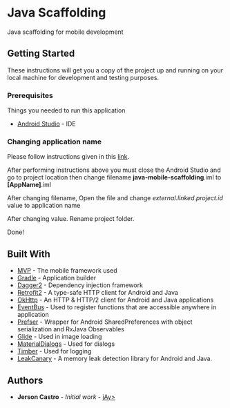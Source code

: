 # Java Scaffolding

Java scaffolding for mobile development

## Getting Started

These instructions will get you a copy of the project up and running on your local machine for development and testing purposes.

### Prerequisites

Things you needed to run this application

* [Android Studio](https://developer.android.com/studio/index.html) - IDE

### Changing application name

Please follow instructions given in this [link](https://stackoverflow.com/questions/16804093/android-studio-rename-package/29092698#29092698).

After performing instructions above you must close the Android Studio and go to project location then change filename **java-mobile-scaffolding**.iml to **[AppName]**.iml

After changing filename, Open the file and change *external.linked.project.id* value to application name

After changing value. Rename project folder.

Done!

## Built With

* [MVP](https://antonioleiva.com/mvp-android/) - The mobile framework used
* [Gradle](https://en.wikipedia.org/wiki/Gradle) - Application builder
* [Dagger2](https://google.github.io/dagger/) - Dependency injection framework
* [Retrofit2](https://square.github.io/retrofit/) - A type-safe HTTP client for Android and Java
* [OkHttp](https://square.github.io/okhttp/) - An HTTP & HTTP/2 client for Android and Java applications
* [EventBus](http://greenrobot.org/eventbus/) - Used to register functions that are accessible anywhere in application
* [Prefser](https://github.com/pwittchen/prefser) - Wrapper for Android SharedPreferences with object serialization and RxJava Observables
* [Glide](https://bumptech.github.io/glide/) - Used in image loading
* [MaterialDialogs](https://github.com/afollestad/material-dialogs) - Used for dialogs
* [Timber](https://github.com/JakeWharton/timber) - Used for logging
* [LeakCanary](https://github.com/square/leakcanary) - A memory leak detection library for Android and Java.

## Authors

* **Jerson Castro** - *Initial work* - [jAy>](https://www.linkedin.com/in/castrojerson/)
